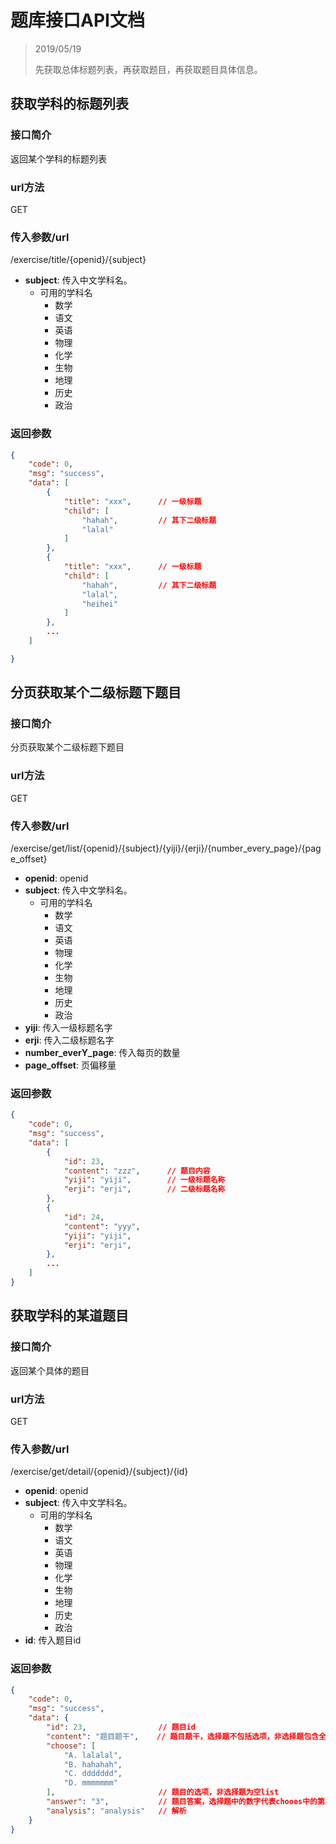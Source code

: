 # 题库接口API文档

> 2019/05/19
> 
> 先获取总体标题列表，再获取题目，再获取题目具体信息。

## 获取学科的标题列表

### 接口简介

返回某个学科的标题列表

### url方法

GET

### 传入参数/url

/exercise/title/{openid}/{subject}

+ **subject**: 传入中文学科名。
    + 可用的学科名
        + 数学
        + 语文
        + 英语
        + 物理
        + 化学
        + 生物
        + 地理
        + 历史
        + 政治

### 返回参数
```json
{
    "code": 0,
    "msg": "success",
    "data": [
        {
            "title": "xxx",      // 一级标题
            "child": [
                "hahah",         // 其下二级标题
                "lalal"
            ]
        },
        {
            "title": "xxx",      // 一级标题
            "child": [
                "hahah",         // 其下二级标题
                "lalal",
                "heihei"
            ]  
        },
        ...
    ]

}
```

## 分页获取某个二级标题下题目

### 接口简介

分页获取某个二级标题下题目

### url方法

GET

### 传入参数/url

/exercise/get/list/{openid}/{subject}/{yiji}/{erji}/{number_every_page}/{page_offset}

+ **openid**: openid
+ **subject**: 传入中文学科名。
    + 可用的学科名
        + 数学
        + 语文
        + 英语
        + 物理
        + 化学
        + 生物
        + 地理
        + 历史
        + 政治
+ **yiji**: 传入一级标题名字
+ **erji**: 传入二级标题名字
+ **number_everY_page**: 传入每页的数量
+ **page_offset**: 页偏移量

### 返回参数

```json
{
    "code": 0,
    "msg": "success",
    "data": [
        {
            "id": 23,
            "content": "zzz",      // 题目内容
            "yiji": "yiji",        // 一级标题名称
            "erji": "erji",        // 二级标题名称
        },
        {
            "id": 24,
            "content": "yyy",
            "yiji": "yiji",
            "erji": "erji",
        },
        ...
    ]
}
```

## 获取学科的某道题目

### 接口简介

返回某个具体的题目

### url方法

GET

### 传入参数/url

/exercise/get/detail/{openid}/{subject}/{id}

+ **openid**: openid
+ **subject**: 传入中文学科名。
    + 可用的学科名
        + 数学
        + 语文
        + 英语
        + 物理
        + 化学
        + 生物
        + 地理
        + 历史
        + 政治
+ **id**: 传入题目id

### 返回参数

```json
{
    "code": 0,
    "msg": "success",
    "data": {
        "id": 23,                // 题目id
        "content": "题目题干",    // 题目题干，选择题不包括选项，非选择题包含全部题目
        "choose": [
            "A. lalalal",
            "B. hahahah",
            "C. ddddddd",
            "D. mmmmmmm"
        ],                       // 题目的选项，非选择题为空list
        "answer": "3",           // 题目答案，选择题中的数字代表chooes中的第几个为正确答案，非选择题就是正常文字答案 
        "analysis": "analysis"   // 解析
    }
}
```